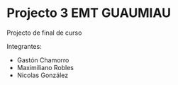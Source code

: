# Projecto 3 EMT GUAUMIAU

Projecto de final de curso 

Integrantes:
  - Gastón Chamorro
  - Maximiliano Robles
  - Nicolas González

